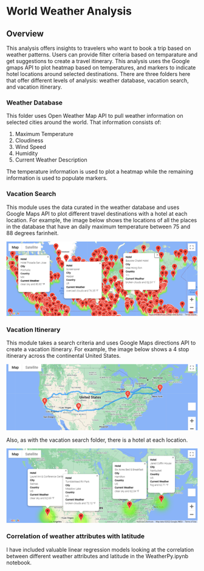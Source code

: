 # World Weather Analysis

## Overview

This analysis offers insights to travelers who want to book a trip based on weather patterns. Users can provide filter criteria based on temparature and get suggestions to create a travel itinerary. This analysis uses the Google gmaps API to plot heatmap based on temperatures, and markers to indicate hotel locations around selected destinations. There are three folders here that offer different levels of analysis: weather database, vacation search, and vacation itinerary.

### Weather Database

This folder uses Open Weather Map API to pull weather information on selected cities around the world. That information consists of:

1. Maximum Temperature
2. Cloudiness
3. Wind Speed
4. Humidity
5. Current Weather Description

The temperature information is used to plot a heatmap while the remaining information is used to populate markers.

### Vacation Search

This module uses the data curated in the weather database and uses Google Maps API to plot different travel destinations with a hotel at each location. For example, the image below shows the locations of all the places in the database that have an daily maximum temperature between 75 and 88 degrees farinheit.

![weatherpy_vacation_map](https://github.com/tarini-mi7/World_Weather_Analysis/blob/main/Vacation_Search/WeatherPy_vacation_map.png)

### Vacation Itinerary

This module takes a search criteria and uses Google Maps directions API to create a vacation itinerary. For example, the image below shows a 4 stop itinerary across the continental United States.

![WeatherPy_travel_map](https://github.com/tarini-mi7/World_Weather_Analysis/blob/main/Vacation_Itinerary/WeatherPy_travel_map.png)

Also, as with the vacation search folder, there is a hotel at each location.

![WeatherPy_travel_map_markers](https://github.com/tarini-mi7/World_Weather_Analysis/blob/main/Vacation_Itinerary/WeatherPy_travel_map_markers.png)

### Correlation of weather attributes with latitude

I have included valuable linear regression models looking at the correlation between different weather attributes and latitude in the WeatherPy.ipynb notebook.
